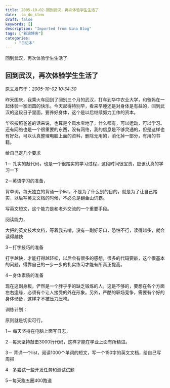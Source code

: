 ```yaml
---
title: 2005-10-02-回到武汉，再次体验学生生活了
date:  to_do_item
draft: false
keywords: []
description: "Imported from Sina Blog"
tags: ["新浪博客"]
categories: 
    - "日记本"
---
```

回到武汉，再次体验学生生活了
## 回到武汉，再次体验学生生活了

 原文发布于：*2005-10-02 10:34:30*

      
昨天国庆，我乘火车回到了阔别三个月的武汉，打车到华中农业大学，和爸妈在一起体验一家团圆的快乐。今天起得特别早，看来早睡还是对身体是有益的，回到武汉的这段日子里面，要养好身体，这个是以后继续努力工作的资本。

    
 华农按照爸爸的话来说，也算是个风水宝地了，什么都有，可以运动，可以学习。还有网络也是一个很重要的东西，没有网络，我的信息是不够灵通的，但是这样也有好处，可以认真整理电脑上面的资料，删除无用的，消化掉一部分，有用的书籍。

 

给自己定几个要求

  1－ 扎实的敲代码，也是一个很踏实的学习过程，这段时间很宝贵，应该认真的学习一下

 

  2－英语学习的准备，

 
背单词，每天独立的背诵一个list，不是为了什么别的目的，就是为了让自己踏实，以后写英文文档的时候，不必总是翻金山词霸。

  写英文短文，这个能力是和老外交流的一个重要手段。

  阅读能力，

   大把的英文技术文档，等着我去啃，没有一副好牙口，恐怕不行，读得越多，就会读得越快

 3－打字技巧的准备

  
打字越快，才能打得越轻松，以后会有很多的感想，很多的代码要敲，这个很基本的问题，得靠自己的一步一步的扎实练习才能有所真正提高。

 

 4－身体素质的准备

  
现在这副身板，俨然是一个胖乎乎的缺乏锻炼的人，这是不够的，要想在各个方面左右逢缘，必须有个让人接受的外在形象。另外，严酷的职场竞争，需要有个好的身体储备，这样才不被压力压垮。

 训练计划：

  原则就是切实可行。

  1－ 每天坚持在电脑上面写日志，

  2－每天坚持敲击3000行代码，这样才能在学业上面有所精进。

  3－ 背诵一个list，阅读1000个单词的短文，写一个150字的英文文档，给自己写周报

  4－多尝试一些开发任务和测试试题

  5－每天跑五圈400跑道



